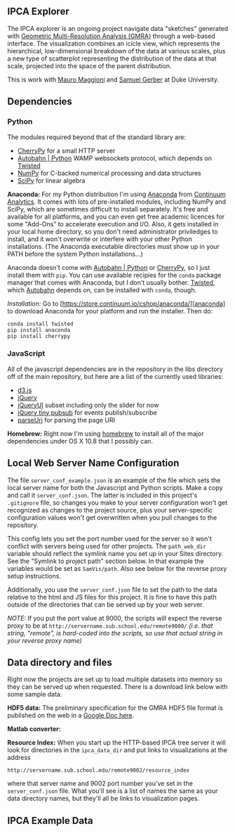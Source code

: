 ## IPCA Explorer

The IPCA explorer is an ongoing project navigate data "sketches" generated with
[Geometric Multi-Resolution Analysis (GMRA)][gmra] through a web-based interface. 
The visualization combines an icicle view, which represents the hierarchical, low-dimensional breakdown 
of the data at various scales, plus a new type of scatterplot representing the distribution 
of the data at that scale, projected into the space of the parent distribution.

This is work with [Mauro Maggioni][mauro] and [Samuel Gerber][sam] at Duke University.

[mauro]: http://www.math.duke.edu/~mauro/
[gmra]: http://www.math.duke.edu/~mauro/code.html#GMRA
[sam]: http://www.math.duke.edu/~sgerber/


## Dependencies

### Python

The modules required beyond that of the standard library are:

- [CherryPy][] for a small HTTP server
- [Autobahn | Python][autobahn] WAMP websockets protocol, which depends on [Twisted][]
- [NumPy](http://numpy.org) for C-backed numerical processing and data structures
- [SciPy](http://www.scipy.org) for linear algebra

**Anaconda:** For my Python distribution I'm using [Anaconda][anaconda]
from [Continuum Analytics](http://www.continuum.io/). It comes 
with lots of pre-installed modules, including NumPy and SciPy, which are sometimes difficult
to install separately. It's free and available for all platforms,
and you can even get free academic licences for some "Add-Ons" to accelerate execution and I/O.
Also, it gets installed in your local home directory, so you don't need administrator
priviledges to install, and it won't overwrite or interfere with your other Python
installations. (The Anaconda executable directories must show up in your PATH before
the system Python installations...)

Anaconda doesn't come with [Autobahn | Python][autobahn] or [CherryPy][], 
so I just install them with `pip`. You can use
available recipies for the `conda` package manager that comes with Anaconda, but I don't 
usually bother. [Twisted][], which [Autobahn][autobahn] depends on, can be installed with
`conda`, though.

*Installation:* Go to [https://store.continuum.io/cshop/anaconda/][anaconda] to download Anaconda for your platform
and run the installer. Then do:

```
conda install twisted
pip install anaconda
pip install cherrypy
```

[anaconda]: https://store.continuum.io/cshop/anaconda/
[CherryPy]: http://cherrypy.org
[autobahn]: http://autobahn.ws/python/
[Twisted]: https://twistedmatrix.com/trac/


### JavaScript

All of the javascript dependencies are in the repository in the
libs directory off of the main repository, but here are a list of the currently used libraries:

- [d3.js](http://d3js.org/)
- [jQuery](http://jquery.com)
- [jQueryUI](http://jqueryui.com) subset including only the slider for now
- [jQuery tiny pubsub](https://gist.github.com/cowboy/661855) for events publish/subscribe
- [parseUri](http://blog.stevenlevithan.com/archives/parseuri) for parsing the page URI

**Homebrew:** Right now I'm using [homebrew](http://brew.sh) to install all of the major
dependencies under OS X 10.8 that I possibly can.

[git]: http://git-scm.com/ "Git"
[node]: http://nodejs.org/ "node.js"
[bower]: http://bower.io/ "Bower"


## Local Web Server Name Configuration

The file `server_conf_example.json` is an example of the file which sets the local server
name for both the Javascript and Python scripts. Make a copy and call it `server_conf.json`.
The latter is included in this project's `.gitignore` file, so changes you make
to your server configuration won't get recognized as changes to the project
source, plus your server-specific configuration values won't get overwritten
when you pull changes to the repository.

This config lets you set the port number used for the server so it won't conflict with
servers being used for other projects. 
The `path_web_dir` variable should reflect the symlink name
you set up in your Sites directory. See the "Symlink to project path" section
below. In that example the variables would be set as `SamVis/path`. 
Also see below for the reverse proxy setup instructions. 

Additionally, you use the `server_conf.json` file to set the path to the data
relative to the html and JS files for this project. 
It is fine to have this path outside of the directories that
can be served up by your web server. 

*NOTE:* If you put the port value at 9000, the scripts will expect the reverse 
proxy to be at `http://servername.sub.school.edu/remote9000/` 
*(i.e. that string, "remote", is hard-coded into
the scripts, so use that actual string in your reverse proxy name)*


## Data directory and files 

Right now the projects are set up to load multiple datasets into memory
so they can be served up when requested. There is a download link below with
some sample data. 

**HDF5 data:** The preliminary specification for the GMRA HDF5 file format is published
on the web in a [Google Doc here][hdf5spec].

**Matlab converter:**

**Resource Index:** When you start up the HTTP-based IPCA tree
server it will look for directories in the `ipca_data_dir` and put links
to visualizations at the address

`http://servername.sub.school.edu/remote9002/resource_index`

where that server name and 9002 port number you've set in the
`server_conf.json` file. What you'll see is a list of names the same as
your data directory names, but they'll all be links to visualization
pages.


## IPCA Example Data


[hdf5spec]: https://docs.google.com/document/d/1h50SPiZSpFG40TA8OfnBAC2E6csVmbTiOt6ltM3FIfo/pub
[mnist]: http://yann.lecun.com/exdb/mnist/
[sample_data]: http://people.duke.edu/~emonson/mnist12_1k.hdf5.zip